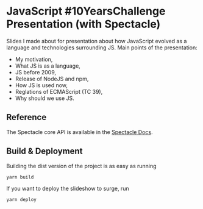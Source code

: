 # JavaScript #10YearsChallenge Presentation (with Spectacle)

Slides I made about for presentation about how JavaScript evolved 
as a language and technologies surrounding JS. Main points of the presentation:
- My motivation,
- What JS is as a language,
- JS before 2009,
- Release of NodeJS and npm,
- How JS is used now,
- Reglations of ECMAScript (TC 39),
- Why should we use JS.

## Reference

The Spectacle core API is available in the [Spectacle Docs](https://github.com/FormidableLabs/spectacle/blob/master/README.md).

## Build & Deployment

Building the dist version of the project is as easy as running

```sh
yarn build
```

If you want to deploy the slideshow to surge, run

```sh
yarn deploy
```
